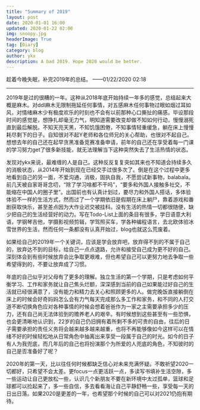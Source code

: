 ```yaml
---
title: "Summary of 2019"
layout: post
date: 2020-01-01 16:00
updated: 2020-01-22 02:00
img: snoopy.jpg
headerImage: True
tag: [Diary]
category: blog
author: ykx
description: A bad 2019. Hope 2020 would be better.
---
```


趁着今晚失眠，补完2019年的总结。 ——01/22/2020 02:18

----

2019年是过的很糟的一年。这种从2018年底开始持续一年多的感觉，总结起来大概是麻木。对ddl麻木无限制拖延任何事情，对五感麻木任何事物过眼如烟过耳如风，对情绪麻木少有极度欢乐的时刻也不会有以前那种心口撕扯的痛感。毕设那段时间的感觉是，想挣扎却毫无力气，明知道需要改变却做不知如何行动，慢慢溺死直到最后解脱。不知天亮天黑，不知饥饿困倦，不知事情轻重缓急，躺在床上慢慢耗尽剩下的日子。自知很对不起Y老师和各位师兄的关心帮助，也很对不起自己。想想去年的自己还在起早贪黑准备竞赛准备申请，前年的自己还在享受着每一门课的学习努力get了很多新技能，就无法理解当下这种突然失去了生活热情的状态。

发现对ykx来说，最难缠的人是自己。这种反反复复突如其来也不知道会持续多久的消极状态，从2014年开始到现在已经交手过很多次了。倒是在这个过程中更多地看到自己的另一面，不爱沟通，消极，固执自我，不愿尝试新事物，balabala。前几天被自家哥哥念叨，“除了学习啥都不干吗”，“要多和外国人接触多社交，不能缩在中国人的圈子里”。出国前也有认真计划过，要尽力和外国人搭话，多体验体验不一样的生活方式，然而过了一个学期依旧是假期在床上躺尸，靠着游戏和番剧获取快乐，甚至差点因为大作业迟交被挂科。没有生活的热情一切都很随便，缺少把自己的生活经营好的动力。写在Todo-List上面的条目有很多，学日语意大利语，学钢琴吉他，学摄影视频剪辑，学驾照买车，学各种编程语言，去北欧体验冰雪世界的生活，然而任何一条都没有认真开始过，blog也就这么荒废着。

如果给自己的2019年一个关键词，应该是学会放弃吧，放弃得不到的不属于自己的，放弃达不到的目标，给自己一点点退路，允许和接受自己成为更不好的自己。深刻体会到有些时候放弃会比争取更艰难，但也希望自己可以更努力地去争取一些希望得到的，不要让放弃成了习惯。

年底的自己似乎对父母有了更多的理解。独立生活的第一个学期，只是考虑如何平衡学习、工作和家务就让自己焦头烂额，深深感到当前的自己如果能过好自己的生活就已经很满意了，没有能力和精力去关心和照顾更多的人。做完晚饭直接躺倒在床上的时候会好奇妈妈怎么会有力气每天完成那么多工作和家务，和不同的人打交道不断切换角色应对各种事情的时候会想着爸爸作为一家之主需要承担多少的压力，还有自己尚无法体验到的赡养老人的艰辛。有时候想到这些甚至有一些恐惧，也会更清晰地认识到，22岁的自己仍旧拥有着所剩不多的可贵的自由，往后的日子需要承担的责任义务将会越来越多越来越重，也将不再能够像如今这样可以在情绪不好的时候轻松地从日常角色中抽离出来享受一段属于自己的时光。如今的日子有人为我兜底，而几年后的自己也将扮演那个为所爱的人兜底的角色，不知彼时的自己是否准备好了呢？

2020年的第一天，比以往任何时候都缺乏信心对未来充满怀疑。不敢祈望2020一切都好，只希望不会太差。更focus一点更活跃一点，多读写书填补生活空隙，多一些运动让自己更放松一些，认识几个新朋友不要在新环境中太过孤单，篮球和足球都可以捡起来了，多一些自信，多去看看海让自己平静舒畅一些，享受每一天的日出日落。如果2020是更差的一年，也希望那个时候的自己可以对2021仍抱有期待。
